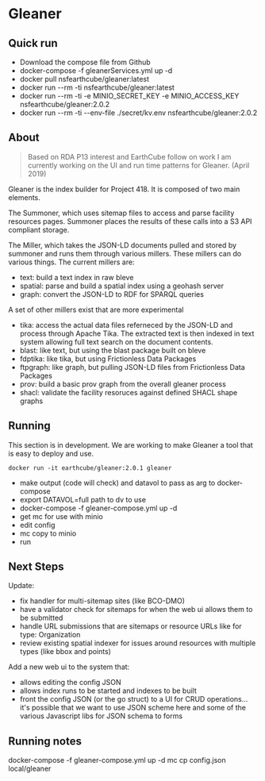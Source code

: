 # Gleaner

## Quick run

* Download the compose file from Github
* docker-compose -f gleanerServices.yml up -d
* docker pull nsfearthcube/gleaner:latest
* docker run --rm -ti nsfearthcube/gleaner:latest
* docker run --rm -ti -e MINIO_SECRET_KEY -e MINIO_ACCESS_KEY  nsfearthcube/gleaner:2.0.2
* docker run --rm -ti --env-file ./secret/kv.env nsfearthcube/gleaner:2.0.2

## About

> Based on RDA P13 interest and EarthCube follow on work 
> I am currently working on the UI and run time patterns
> for Gleaner.  (April 2019)


Gleaner is the index builder for Project 418.  It is composed of two main 
elements.  

The Summoner, which uses sitemap files to access and parse facility 
resources pages.  Summoner places the results of these calls into a S3 API 
compliant storage.  

The Miller, which takes the JSON-LD documents pulled and stored by 
summoner and runs them through various millers.  These millers can do 
various things.  The current millers are:

* text:  build a text index in raw bleve
* spatial: parse and build a spatial index using a geohash server
* graph: convert the JSON-LD to RDF for SPARQL queries

A set of other millers exist that are more experimental

* tika: access the actual data files referneced by the JSON-LD and process
    through Apache Tika.  The extracted text is then indexed in text system allowing 
    full text search on the document contents.
* blast: like text, but using the blast package built on bleve
* fdptika: like tika, but using Frictionless Data Packages
* ftpgraph: like graph, but pulling JSON-LD files from Frictionless Data Packages
* prov: build a basic prov graph from the overall gleaner process
* shacl: validate the facility resoruces against defined SHACL shape graphs 


## Running
This section is in development.  We are working to make Gleaner a tool
that is easy to deploy and use.  

```
docker run -it earthcube/gleaner:2.0.1 gleaner
```


* make output (code will check) and datavol to pass as arg to docker-compose
* export DATAVOL=full path to dv to use
* docker-compose -f gleaner-compose.yml up -d
* get mc for use with minio
* edit config 
* mc copy to minio
* run

## Next Steps

Update:

* fix handler for multi-sitemap sites (like BCO-DMO)
* have a validator check for sitemaps for when the web ui allows them to be submitted
* handle URL submissions that are sitemaps or resource URLs like for type: Organization
* review existing spatial indexer for issues around resources with multiple types (like bbox and points)

Add a new web ui to the system that:

* allows editing the config JSON
* allows index runs to be started and indexes to be built
* front the config JSON (or the go struct) to a UI for CRUD operations...  it's possible
    that we want to use JSON scheme here and some of the various Javascript libs for
    JSON schema to forms

## Running notes

docker-compose -f gleaner-compose.yml up -d
mc cp config.json local/gleaner

